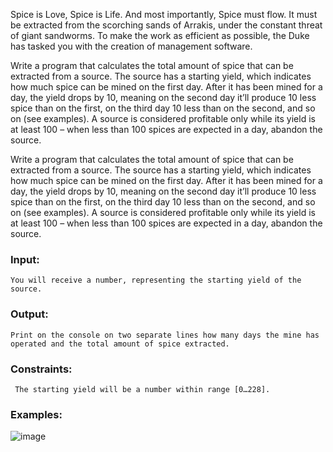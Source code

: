 Spice is Love, Spice is Life. And most importantly, Spice must flow. It must be extracted from the scorching sands of Arrakis, under the constant threat of giant sandworms. To make the work as efficient as possible, the Duke has tasked you with the creation of management software.

Write a program that calculates the total amount of spice that can be extracted from a source. The source has a starting yield, which indicates how much spice can be mined on the first day. After it has been mined for a day, the yield drops by 10, meaning on the second day it’ll produce 10 less spice than on the first, on the third day 10 less than on the second, and so on (see examples). A source is considered profitable only while its yield is at least 100 – when less than 100 spices are expected in a day, abandon the source. 

Write a program that calculates the total amount of spice that can be extracted from a source. The source has a starting yield, which indicates how much spice can be mined on the first day. After it has been mined for a day, the yield drops by 10, meaning on the second day it’ll produce 10 less spice than on the first, on the third day 10 less than on the second, and so on (see examples). A source is considered profitable only while its yield is at least 100 – when less than 100 spices are expected in a day, abandon the source. 

### Input:

    You will receive a number, representing the starting yield of the source. 

### Output:

    Print on the console on two separate lines how many days the mine has operated and the total amount of spice extracted.

### Constraints:

     The starting yield will be a number within range [0…228].

### Examples:

![image](https://github.com/nsinorov/SoftUniMainPath/assets/45227327/8cee513d-a68e-4c22-aefc-5b6125b3feb0)
